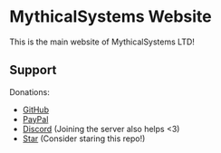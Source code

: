 # MythicalSystems Website

This is the main website of MythicalSystems LTD!



## Support
Donations: 
- [GitHub](https://github.com/sponsors/nayskutzu/)
- [PayPal](https://paypal.me/nayskutzu)
- [Discord](https://discord.mythicalsystems.xyz) (Joining the server also helps <3)
- [Star](https://github.com/MythicalLTD/Framework) (Consider staring this repo!)

